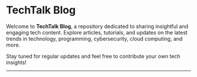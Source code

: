 # TechTalk Blog

Welcome to **TechTalk Blog**, a repository dedicated to sharing insightful and engaging tech content. Explore articles, tutorials, and updates on the latest trends in technology, programming, cybersecurity, cloud computing, and more.

Stay tuned for regular updates and feel free to contribute your own tech insights!

---
